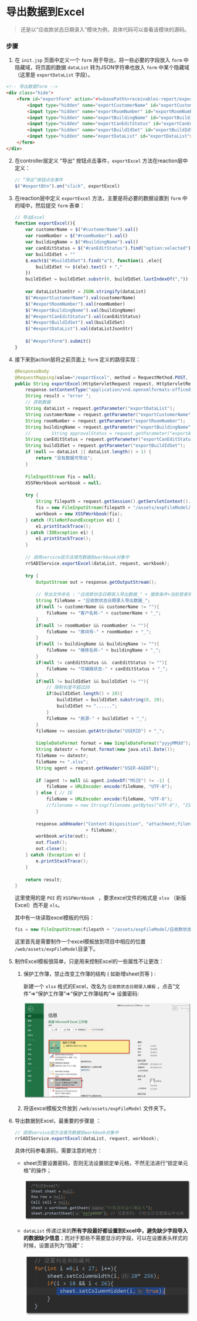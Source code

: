 # 导出数据到Excel 

> 还是以“应收款状态日期录入”模块为例，具体代码可以查看该模块的源码。



### 步骤

1.  在 `init.jsp` 页面中定义一个 `form` 用于导出，将一些必要的字段放入 `form` 中隐藏域，将页面的数据 `dataList` 转为JSON字符串也放入 `form` 中某个隐藏域（这里是 `exportDataList` 字段）。

   ```html
   <!-- 导出数据form -->
   <div class="hide">
       <form id="exportForm" action="<%=basePath%>receivables-report/exportExcel" method="post">
           <input type="hidden" name="exportCustomerName" id="exportCustomerName">
           <input type="hidden" name="exportRoomNumber" id="exportRoomNumber">
           <input type="hidden" name="exportBuildingName" id="exportBuildingName">
           <input type="hidden" name="exportCanEditStatus" id="exportCanEditStatus">
           <input type="hidden" name="exportBuildIdSet" id="exportBuildIdSet">
           <input type="hidden" name="exportDataList" id="exportDataList">
       </form>
   </div>
   ```

2. 在controller层定义 “导出”  按钮点击事件，`exportExcel` 方法在reaction层中定义：

   ```javascript
   // “导出”按钮点击事件
   $("#exportBtn").on("click", exportExcel)
   ```

3. 在reaction层中定义 `exportExcel` 方法，主要是将必要的数据设置到 `form` 中的域中，然后提交 `form` 表单： 

   ```javascript
   // 导出Excel
   function exportExcel(){
       var customerName = $("#customerName").val()
       var roomNumber = $("#roomNumber").val()
       var buildingName = $("#buildingName").val()
       var canEditStatus = $("#canEditStatus").find("option:selected").text()
       var buildIdSet = ""
       $.each($("#buildIdSet").find("a"), function(i ,ele){
           buildIdSet += $(ele).text() + ","
       })
       buildIdSet = buildIdSet.substr(0, buildIdSet.lastIndexOf(","))
   
       var dataListJsonStr = JSON.stringify(dataList)
       $("#exportCustomerName").val(customerName)
       $("#exportRoomNumber").val(roomNumber)
       $("#exportBuildingName").val(buildingName)
       $("#exportCanEditStatus").val(canEditStatus)
       $("#exportBuildIdSet").val(buildIdSet)
       $("#exportDataList").val(dataListJsonStr)
   
       $("#exportForm").submit()
   }
   ```
   
4. 接下来到action层将之前页面上 `form` 定义的路径实现：

   ```java
   @ResponseBody
   @RequestMapping(value="/exportExcel", method = RequestMethod.POST, produces = {"text/json;charset=UTF-8"})
   public String exportExcel(HttpServletRequest request, HttpServletResponse response, HttpSession session){
       response.setContentType("application/vnd.openxmlformats-officedocument.spreadsheetml.sheet;charset=UTF-8");
       String result = "error ";
       // 获取数据
       String dataList = request.getParameter("exportDataList");
       String customerName = request.getParameter("exportCustomerName");
       String roomNumber = request.getParameter("exportRoomNumber");
       String buildingName = request.getParameter("exportBuildingName");
       //        String approvalStatus = request.getParameter("exportApprovalStatus");
       String canEditStatus = request.getParameter("exportCanEditStatus");
       String buildIdSet = request.getParameter("exportBuildIdSet");
       if (null == dataList || dataList.length() < 1) {
           return "没有数据可导出";
       }
   
       FileInputStream fis = null;
       XSSFWorkbook workbook = null;
   
       try {
           String filepath = request.getSession().getServletContext().getRealPath("");
           fis = new FileInputStream(filepath + "/assets/expFileModel/应收款状态日期录入模板.xlsx");
           workbook = new XSSFWorkbook(fis);
       } catch (FileNotFoundException e1) {
           e1.printStackTrace();
       } catch (IOException e1) {
           e1.printStackTrace();
       }
   
       // 调用service层方法填充数据到workbook对象中
       rrSADIService.exportExcel(dataList, request, workbook);
   
       try {
           OutputStream out = response.getOutputStream();
   
           // 导出文件命名 : "应收款状态日期录入导出数据_" + 搜索条件+当前登录用户+日期+.xlsx
           String fileName = "应收款状态日期录入导出数据_";
           if(null != customerName && customerName != ""){
               fileName += "客户名称-" + customerName + "_";
           }
           if(null != roomNumber && roomNumber != ""){
               fileName += "房间号-" + roomNumber + "_";
           }
           if(null != buildingName && buildingName != ""){
               fileName += "楼栋名称-" + buildingName + "_";
           }
           if(null != canEditStatus &&  canEditStatus != ""){
               fileName += "可编辑状态-" + canEditStatus + "_";
           }
           if(null != buildIdSet && buildIdSet != ""){
               // 限制长度不超过20
               if(buildIdSet.length() > 20){
                   buildIdSet = buildIdSet.substring(0, 20);
                   buildIdSet += "......";
               }
               fileName += "房源-" + buildIdSet + "_";
           }
           fileName += session.getAttribute("USERID") + "_";
   
           SimpleDateFormat format = new SimpleDateFormat("yyyyMMdd");
           String datestr = format.format(new java.util.Date());
           fileName += datestr;
           fileName += ".xlsx";
           String agent = request.getHeader("USER-AGENT");
   
           if (agent != null && agent.indexOf("MSIE") != -1) {
               fileName = URLEncoder.encode(fileName, "UTF-8");
           } else { // IE
               fileName = URLEncoder.encode(fileName, "UTF-8");
               //filename = new String(filename.getBytes("UTF-8"), "ISO-8859-1");
           }
   
           response.addHeader("Content-Disposition", "attachment;filename="
                              + fileName);
           workbook.write(out);
           out.flush();
           out.close();
       } catch (Exception e) {
           e.printStackTrace();
       }
   
       return result;
   }
   ```

   这里使用的是 `POI` 的 `XSSFWorkbook ` ，要求excel文件的格式是 `xlsx` （新版Excel）而不是 `xls`。

   其中有一块读取excel模板的代码：

   ```java
   fis = new FileInputStream(filepath + "/assets/expFileModel/应收款状态日期录入模板.xlsx");
   ```

   这里首先是需要制作一个excel模板放到项目中相应的位置 `/web/assets/expFileModel`目录下。

5. 制作Excel模板很简单，只是用来控制Excel的一些属性不让更改：

   1. 保护工作簿，禁止改变工作簿的结构 ( 如新增sheet页等 ) :

      新建一个 `xlsx` 格式的Excel，改名为 `应收款状态日期录入模板` ，点击“文件”=>“保护工作簿”=>“保护工作簿结构”=> 设置密码:

      ![pic-1](../images/exportExcel-pic1.png)

   2. 将该excel模板文件放到 ` /web/assets/expFileModel ` 文件夹下。 

6. 导出数据到Excel，最重要的步骤是 ：

   ```java
   // 调用service层方法填充数据到workbook对象中
   rrSADIService.exportExcel(dataList, request, workbook);
   ```

   具体代码参看源码，需要注意的地方： 

   * sheet页要设置密码，否则无法设置锁定单元格，不然无法进行“锁定单元格”的操作；

     ![pic-2](../images/exportExcel-pic2.png)

   * `dataList` 传递过来的**所有字段最好都设置到Excel中，避免缺少字段导入的数据缺少信息**；而对于那些不需要显示的字段，可以在设置表头样式的时候，设置该列为“隐藏”：

        ![pic-3](../images/exportExcel-pic3.png)

     

